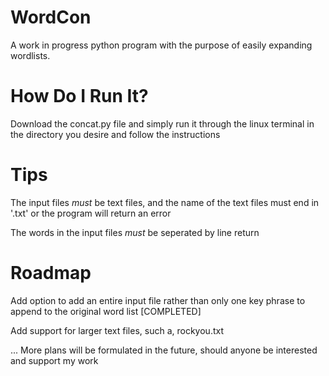 # WordCon
A work in progress python program with the purpose of easily expanding wordlists.


# How Do I Run It?
Download the concat.py file and simply run it through the linux terminal in the directory you desire and follow the instructions

# Tips
The input files *must* be text files, and the name of the text files must end in '.txt' or the program will return an error

The words in the input files *must* be seperated by line return


# Roadmap
Add option to add an entire input file rather than only one key phrase to append to the original word list [COMPLETED]

Add support for larger text files, such a, rockyou.txt


... More plans will be formulated in the future, should anyone be interested and support my work
